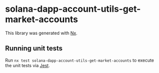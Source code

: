 # solana-dapp-account-utils-get-market-accounts

This library was generated with [Nx](https://nx.dev).

## Running unit tests

Run `nx test solana-dapp-account-utils-get-market-accounts` to execute the unit tests via [Jest](https://jestjs.io).
